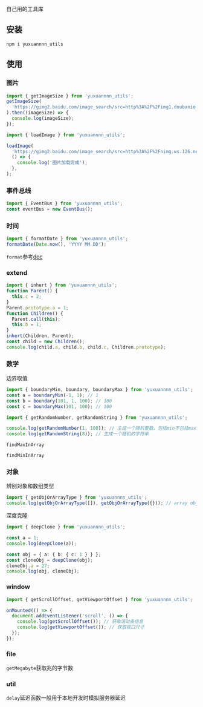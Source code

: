 自己用的工具库

## 安装

`npm i yuxuannnn_utils`

## 使用

### 图片

```ts
import { getImageSize } from 'yuxuannnn_utils';
getImageSize(
  'https://gimg2.baidu.com/image_search/src=http%3A%2F%2Fimg1.doubanio.com%2Fview%2Fgroup_topic%2Fl%2Fpublic%2Fp149704739.jpg&refer=http%3A%2F%2Fimg1.doubanio.com&app=2002&size=f9999,10000&q=a80&n=0&g=0n&fmt=auto?sec=1672539028&t=68d096afa3bd661f6c31acbc55411b09',
).then((imageSize) => {
  console.log(imageSize);
});
```

```ts
import { loadImage } from 'yuxuannnn_utils';

loadImage(
  'https://gimg2.baidu.com/image_search/src=http%3A%2F%2Fnimg.ws.126.net%2F%3Furl%3Dhttp%253A%252F%252Fdingyue.ws.126.net%252F2022%252F0902%252F15034aa2j00rhjnth000yc000hs00qog.jpg%26thumbnail%3D660x2147483647%26quality%3D80%26type%3Djpg&refer=http%3A%2F%2Fnimg.ws.126.net&app=2002&size=f9999,10000&q=a80&n=0&g=0n&fmt=auto?sec=1672664938&t=53b76b53f947c93d292001b9a0a3ebaf',
  () => {
    console.log('图片加载完成');
  },
);
```

### 事件总线

```ts
import { EventBus } from 'yuxuannnn_utils';
const eventBus = new EventBus();
```

### 时间

```ts
import { formatDate } from 'yuxuannnn_utils';
formatDate(Date.now(), 'YYYY MM DD');
```

`format`参考[doc](https://dayjs.fenxianglu.cn/category/display.html)

### extend

```ts
import { inhert } from 'yuxuannnn_utils';
function Parent() {
  this.c = 2;
}
Parent.prototype.a = 1;
function Children() {
  Parent.call(this);
  this.b = 1;
}
inhert(Children, Parent);
const child = new Children();
console.log(child.a, child.b, child.c, Children.prototype);
```

### 数学

边界取值

```ts
import { boundaryMin, boundary, boundaryMax } from 'yuxuannnn_utils';
const a = boundaryMin(-1, 1); // 1
const b = boundary(101, 1, 100); // 100
const c = boundaryMax(101, 100); // 100
```

```ts
import { getRandomNumber, getRandomString } from 'yuxuannnn_utils';

console.log(getRandomNumber(1, 100)); // 生成一个随机整数，包括min不包括max
console.log(getRandomString(8)); // 生成一个随机的字符串
```

`findMaxInArray`

`findMinInArray`

### 对象

辨别对象和数组类型

```ts
import { getObjOrArrayType } from 'yuxuannnn_utils';
console.log(getObjOrArrayType([]), getObjOrArrayType({})); // array object
```

深度克隆

```ts
import { deepClone } from 'yuxuannnn_utils';

const a = 1;
console.log(deepClone(a));

const obj = { a: { b: { c: 1 } } };
const cloneObj = deepClone(obj);
cloneObj.a = 27;
console.log(obj, cloneObj);
```

### window

```ts
import { getScrollOffset, getViewportOffset } from 'yuxuannnn_utils';

onMounted(() => {
  document.addEventListener('scroll', () => {
    console.log(getScrollOffset()); // 获取滚动条信息
    console.log(getViewportOffset()); // 获取视口尺寸
  });
});
```

### file

`getMegabyte`获取兆的字节数

### util

`delay`延迟函数一般用于本地开发时模拟服务器延迟
